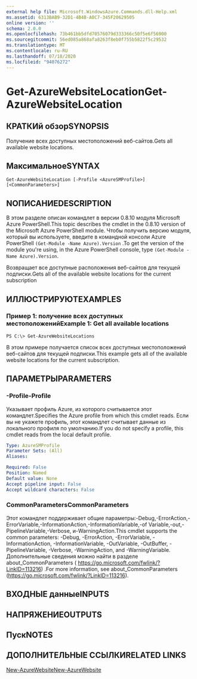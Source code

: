 ```yaml
---
external help file: Microsoft.WindowsAzure.Commands.dll-Help.xml
ms.assetid: 6313BAB9-32D1-4B4B-A0C7-345F20629505
online version: ''
schema: 2.0.0
ms.openlocfilehash: 73b461bb5dfd70576079d333366c50f5e6f56900
ms.sourcegitcommit: 56ed085a868afa8263f8eb0f755b5822f5c29532
ms.translationtype: MT
ms.contentlocale: ru-RU
ms.lasthandoff: 07/18/2020
ms.locfileid: "94076272"
---
```

# <span data-ttu-id="98b82-101">Get-AzureWebsiteLocation</span><span class="sxs-lookup"><span data-stu-id="98b82-101">Get-AzureWebsiteLocation</span></span>

## <span data-ttu-id="98b82-102">КРАТКИй обзор</span><span class="sxs-lookup"><span data-stu-id="98b82-102">SYNOPSIS</span></span>
<span data-ttu-id="98b82-103">Получение всех доступных местоположений веб-сайтов.</span><span class="sxs-lookup"><span data-stu-id="98b82-103">Gets all available website locations.</span></span>

## <span data-ttu-id="98b82-104">Максимальное</span><span class="sxs-lookup"><span data-stu-id="98b82-104">SYNTAX</span></span>

```
Get-AzureWebsiteLocation [-Profile <AzureSMProfile>] [<CommonParameters>]
```

## <span data-ttu-id="98b82-105">NОПИСАНИЕ</span><span class="sxs-lookup"><span data-stu-id="98b82-105">DESCRIPTION</span></span>
<span data-ttu-id="98b82-106">В этом разделе описан командлет в версии 0.8.10 модуля Microsoft Azure PowerShell.</span><span class="sxs-lookup"><span data-stu-id="98b82-106">This topic describes the cmdlet in the 0.8.10 version of the Microsoft Azure PowerShell module.</span></span>
<span data-ttu-id="98b82-107">Чтобы получить версию модуля, который вы используете, введите в командной консоли Azure PowerShell `(Get-Module -Name Azure).Version` .</span><span class="sxs-lookup"><span data-stu-id="98b82-107">To get the version of the module you're using, in the Azure PowerShell console, type `(Get-Module -Name Azure).Version`.</span></span>

<span data-ttu-id="98b82-108">Возвращает все доступные расположения веб-сайтов для текущей подписки.</span><span class="sxs-lookup"><span data-stu-id="98b82-108">Gets all of the available website locations for the current subscription</span></span>

## <span data-ttu-id="98b82-109">ИЛЛЮСТРИРУЮТ</span><span class="sxs-lookup"><span data-stu-id="98b82-109">EXAMPLES</span></span>

### <span data-ttu-id="98b82-110">Пример 1: получение всех доступных местоположений</span><span class="sxs-lookup"><span data-stu-id="98b82-110">Example 1: Get all available locations</span></span>
```
PS C:\> Get-AzureWebsiteLocations
```

<span data-ttu-id="98b82-111">В этом примере получается список всех доступных местоположений веб-сайтов для текущей подписки.</span><span class="sxs-lookup"><span data-stu-id="98b82-111">This example gets all of the available website locations for the current subscription.</span></span>

## <span data-ttu-id="98b82-112">ПАРАМЕТРЫ</span><span class="sxs-lookup"><span data-stu-id="98b82-112">PARAMETERS</span></span>

### <span data-ttu-id="98b82-113">-Profile</span><span class="sxs-lookup"><span data-stu-id="98b82-113">-Profile</span></span>
<span data-ttu-id="98b82-114">Указывает профиль Azure, из которого считывается этот командлет.</span><span class="sxs-lookup"><span data-stu-id="98b82-114">Specifies the Azure profile from which this cmdlet reads.</span></span>
<span data-ttu-id="98b82-115">Если вы не укажете профиль, этот командлет считывает данные из локального профиля по умолчанию.</span><span class="sxs-lookup"><span data-stu-id="98b82-115">If you do not specify a profile, this cmdlet reads from the local default profile.</span></span>

```yaml
Type: AzureSMProfile
Parameter Sets: (All)
Aliases: 

Required: False
Position: Named
Default value: None
Accept pipeline input: False
Accept wildcard characters: False
```

### <span data-ttu-id="98b82-116">CommonParameters</span><span class="sxs-lookup"><span data-stu-id="98b82-116">CommonParameters</span></span>
<span data-ttu-id="98b82-117">Этот командлет поддерживает общие параметры:-Debug,-ErrorAction,-ErrorVariable,-InformationAction,-InformationVariable,-of Variable,-out,-PipelineVariable,-Verbose, и-WarningAction.</span><span class="sxs-lookup"><span data-stu-id="98b82-117">This cmdlet supports the common parameters: -Debug, -ErrorAction, -ErrorVariable, -InformationAction, -InformationVariable, -OutVariable, -OutBuffer, -PipelineVariable, -Verbose, -WarningAction, and -WarningVariable.</span></span> <span data-ttu-id="98b82-118">Дополнительные сведения можно найти в разделе about_CommonParameters ( https://go.microsoft.com/fwlink/?LinkID=113216) .</span><span class="sxs-lookup"><span data-stu-id="98b82-118">For more information, see about_CommonParameters (https://go.microsoft.com/fwlink/?LinkID=113216).</span></span>

## <span data-ttu-id="98b82-119">ВХОДНЫЕ данные</span><span class="sxs-lookup"><span data-stu-id="98b82-119">INPUTS</span></span>

## <span data-ttu-id="98b82-120">НАПРЯЖЕНИЕ</span><span class="sxs-lookup"><span data-stu-id="98b82-120">OUTPUTS</span></span>

## <span data-ttu-id="98b82-121">Пуск</span><span class="sxs-lookup"><span data-stu-id="98b82-121">NOTES</span></span>

## <span data-ttu-id="98b82-122">ДОПОЛНИТЕЛЬНЫЕ ССЫЛКИ</span><span class="sxs-lookup"><span data-stu-id="98b82-122">RELATED LINKS</span></span>

[<span data-ttu-id="98b82-123">New-AzureWebsite</span><span class="sxs-lookup"><span data-stu-id="98b82-123">New-AzureWebsite</span></span>](./New-AzureWebsite.md)


